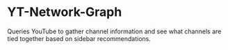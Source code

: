 # YT-Network-Graph
Queries YouTube to gather channel information and see what channels are tied together based on sidebar recommendations.
